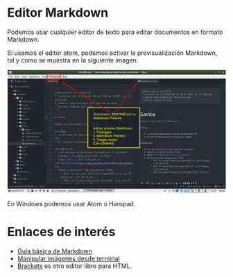 
# Editor Markdown


Podemos usar cualquier editor de texto para editar documentos en formato Markdown.

Si usamos el editor atom, podemos activar la previsualización Markdown, tal y como se muestra en
la siguiente imagen.

![Atom markdown prewiew](./images/atom-markdown-preview.png)

En Windows podemos usar Atom o Haropad.

# Enlaces de interés

* [Guía básica de Markdown](https://github.com/oscarmoreira11/Guides/blob/master/Markdown/Comandos_Markdown.md)
* [Manipular imágenes desde terminal](http://blog.desdelinux.net/como-manipular-imagenes-desde-el-terminal/)
* [Brackets](http://brackets.io/) es otro editor libre para HTML.
